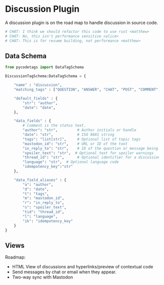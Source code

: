 # Discussion Plugin

A discussion plugin is on the road map to handle discussion in source code.

```python
# CHAT: I think we should refactor this code to use rust <matthew>
# CHAT: No, this isn't performance sensitive <alice>
# CHAT: This is for resume building, not performance <matthew>
```

## Data Schema

```python
from pycodetags import DataTagSchema

DiscussionTagSchema:DataTagSchema = {

    "name" : "discussion",
    "matching_tags" : ["QUESTION", "ANSWER", "CHAT", "POST", "COMMENT", "DISCUSSION"],

    "default_fields" : {
        "str": "author",
        "date": "date",
    },

    "data_fields" : {
        # Comment is the status text.
        "author": "str",         # Author initials or handle
        "date": "str",           # ISO 8601 string
        "tags": "list[str]",     # Optional list of topic tags
        "mastodon_id": "str",    # URL or ID of the toot
        "in_reply_to": "str",    # ID of the question or message being answered
        "spoiler_text": "str",  # Optional text for spoiler warnings
        "thread_id": "str",      # Optional identifier for a discussion thread
        "language": "str",  # Optional language code
        "idempotency_key":"str"
    },

    "data_field_aliases" : {
        "a": "author",
        "d": "date",
        "t": "tags",
        "m": "mastodon_id",
        "r": "in_reply_to",
        "s": "spoiler_text",
        "tid": "thread_id",
        "l": "language",
        "ik": "idempotency_key"
    }
}
```

## Views

Roadmap:

- HTML View of discussions and hyperlinks/preview of contextual code
- Send messages by chat or email when they appear.
- Two-way sync with Mastodon